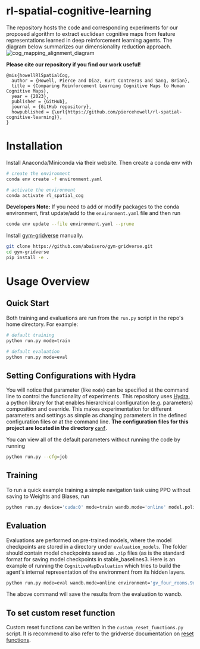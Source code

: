 # rl-spatial-cognitive-learning
The repository hosts the code and corresponding experiments for our proposed algorithm to extract euclidean cognitive maps from feature representations learned in deep reinforcement learning agents. The diagram below summarizes our dimensionality reduction approach.
![cog_mapping_alignment_diagram](https://github.com/piercehowell/rl-spatial-cognitive-learning/assets/19626892/ca32ef27-1eb9-434b-9de2-105f4b84146a)

**Please cite our repository if you find our work useful!**
```
@mis{howellRlSpatialCog,
  author = {Howell, Pierce and Diaz, Kurt Contreras and Sang, Brian},
  title = {Comparing Reinforcement Learning Cognitive Maps to Human Cognitive Maps},
  year = {2023},
  publisher = {GitHub},
  journal = {GitHub repository},
  howpublished = {\url{https://github.com/piercehowell/rl-spatial-cognitive-learning}},
}

```

# Installation
Install Anaconda/Miniconda via their website. Then create a conda env with
```bash
# create the environment
conda env create -f environment.yaml

# activate the environment
conda activate rl_spatial_cog
```

**Developers Note:** If you need to add or modify packages to the conda environment, first update/add to the `environment.yaml` file and then run
```bash
conda env update --file environment.yaml --prune
```

Install [gym-gridverse](https://github.com/abaisero/gym-gridverse) manually.
```bash
git clone https://github.com/abaisero/gym-gridverse.git
cd gym-gridverse
pip install -e .
```

# Usage Overview
## Quick Start
Both training and evaluations are run from the `run.py` script in the repo's home directory. For example:
```bash
# default training
python run.py mode=train

# default evaluation
python run.py mode=eval
```
## Setting Configurations with Hydra
You will notice that parameter (like `mode`) can be specified at the command line to control the functionality of experiments. This repository uses [Hydra](https://hydra.cc/docs/intro/), a python library for that enables hierarchical configuration (e.g. parameters) composition and override. This makes experimentation for different parameters and settings as simple as changing parameters in the defined configuration files or at the command line. **The configuration files for this project are located in the directory [`conf`](https://github.com/piercehowell/rl-spatial-cognitive-learning/tree/main/conf)**. 

You can view all of the default parameters without running the code by running
```bash
python run.py --cfg=job
```

## Training
To run a quick example training a simple navigation task using PPO without saving to Weights and Biases, run
```bash
python run.py device='cuda:0' mode=train wandb.mode='online' model.policy_type=RecurrentPPO model.name_prefix='ppo_model_9x9' model.save_freq=1000 model.total_timesteps=2000000 model.n_steps=2048
```

## Evaluation
Evaluations are performed on pre-trained models, where the model checkpoints are stored in a directory under `evaluation_models`. The folder should contain model checkpoints saved as `.zip` files (as is the standard format for saving model checkpoints in stable_baselines3. Here is an example of running the `CognitiveMapEvaluation` which tries to build the agent's internal representation of the environment from its hidden layers.

```bash
python run.py mode=eval wandb.mode=online environment='gv_four_rooms.9x9_eval.yaml' eval.evaluation_model=recurrent_ppo_test eval.hidden_layer_activation=mlp_extractor.policy_net.1 landmark_spec=all_landmarks
```
The above command will save the results from the evaluation to wandb.
 

## To set custom reset function
Custom reset functions can be written in the `custom_reset_functions.py` script. It is recommend to also refer to the gridverse documentation on [reset functions](https://gym-gridverse.readthedocs.io/en/latest/tutorial/customization/reset_functions.html?highlight=reset#reset-functions).
